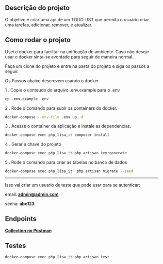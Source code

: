 ## Descrição do projeto

O objetivo é criar uma api de um TODO LIST que permita o usuário criar uma tarefas, adicionar, remover, e atualizar.

## Como rodar o projeto

Usei o docker para facilitar na unificação de ambiente. Caso não deseje usar o docker sinta-se avontade para seguir de maneira normal.

Faça um clone do projeto e entre na pasta do projeto e siga os passos a seguir.

Os Passos abaixo descrevem usando o docker

1 . Copie o conteudo do arquivo .env.example para o .env

```bash
cp .env.example .env
```

2 . Rode o comando para subir os containers do docker.

```bash
docker-compose --env-file .env up -d
```

3 . Acesse o container da aplicação e instale as dependencias.

```bash
docker-compose exec php_lisa_it composer install
```

4 . Gerar a chave do projeto

```bash
docker-compose exec php_lisa_it php artisan key:generate
```

5 . Rode o comando para criar as tabelas no banco de dados

```bash
docker-compose exec php_lisa_it  php artisan migrate --seed
```

---

Isso vai criar um usuario de teste que pode usar para se autenticar:

 email: **<admin@admin.com>**

 senha: **abc123**

## Endpoints

[**Collection no Postman**](https://www.postman.com/tilsonm17/workspace/lisait/collection/18846329-57930c12-e26f-4a00-8f3a-afea8f37a84f?action=share&creator=18846329)

## Testes

```bash
docker-compose exec php_lisa_it php artisan test
```
